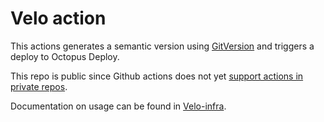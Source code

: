# Velo action

This actions generates a semantic version using [GitVersion](https://gitversion.net/docs/) and triggers a deploy to Octopus Deploy.

This repo is public since Github actions does not yet [support actions in private repos](https://github.com/github/roadmap/issues/74).

Documentation on usage can be found in [Velo-infra](https://github.com/kolonialno/velo-infra).
